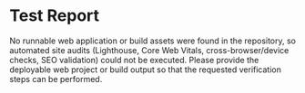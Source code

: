 # Test Report

No runnable web application or build assets were found in the repository, so automated site audits (Lighthouse, Core Web Vitals, cross-browser/device checks, SEO validation) could not be executed. Please provide the deployable web project or build output so that the requested verification steps can be performed.
